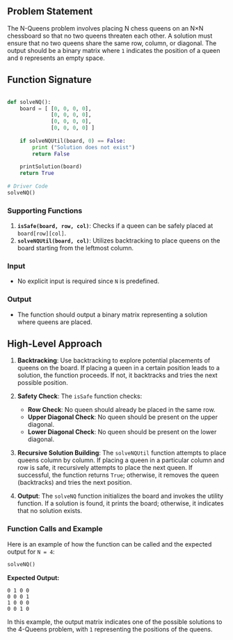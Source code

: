 ## Problem Statement

The N-Queens problem involves placing N chess queens on an N×N chessboard so that no two queens threaten each other. A solution must ensure that no two queens share the same row, column, or diagonal. The output should be a binary matrix where `1` indicates the position of a queen and `0` represents an empty space.

## Function Signature

```python

def solveNQ(): 
    board = [ [0, 0, 0, 0], 
              [0, 0, 0, 0], 
              [0, 0, 0, 0], 
              [0, 0, 0, 0] ] 
  
    if solveNQUtil(board, 0) == False: 
        print ("Solution does not exist") 
        return False
  
    printSolution(board) 
    return True
  
# Driver Code 
solveNQ() 
```

### Supporting Functions

1. **`isSafe(board, row, col)`**: Checks if a queen can be safely placed at `board[row][col]`.
2. **`solveNQUtil(board, col)`**: Utilizes backtracking to place queens on the board starting from the leftmost column.

### Input

- No explicit input is required since `N` is predefined.

### Output

- The function should output a binary matrix representing a solution where queens are placed.

## High-Level Approach

1. **Backtracking**: Use backtracking to explore potential placements of queens on the board. If placing a queen in a certain position leads to a solution, the function proceeds. If not, it backtracks and tries the next possible position.

2. **Safety Check**: The `isSafe` function checks:
   - **Row Check**: No queen should already be placed in the same row.
   - **Upper Diagonal Check**: No queen should be present on the upper diagonal.
   - **Lower Diagonal Check**: No queen should be present on the lower diagonal.

3. **Recursive Solution Building**: The `solveNQUtil` function attempts to place queens column by column. If placing a queen in a particular column and row is safe, it recursively attempts to place the next queen. If successful, the function returns `True`; otherwise, it removes the queen (backtracks) and tries the next position.

4. **Output**: The `solveNQ` function initializes the board and invokes the utility function. If a solution is found, it prints the board; otherwise, it indicates that no solution exists.

### Function Calls and Example

Here is an example of how the function can be called and the expected output for `N = 4`:

```python
solveNQ()
```

**Expected Output:**

```
0 1 0 0 
0 0 0 1 
1 0 0 0 
0 0 1 0 
```

In this example, the output matrix indicates one of the possible solutions to the 4-Queens problem, with `1` representing the positions of the queens.
